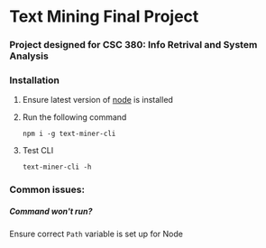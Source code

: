 # Text Mining Final Project
### Project designed for CSC 380: Info Retrival and System Analysis

### Installation

1. Ensure latest version of [node](https://nodejs.org/en/) is installed

2. Run the following command
    ```
    npm i -g text-miner-cli
    ```

3. Test CLI
    ```
    text-miner-cli -h
    ```

### Common issues:

##### Command won't run?
Ensure correct `Path` variable is set up for Node